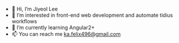 - 👋 Hi, I’m Jiyeol Lee
- 👀 I’m interested in front-end web development and automate tidius workflows
- 🌱 I’m currently learning Angular2+
- 📫 You can reach me ka.felix496@gmail.com
